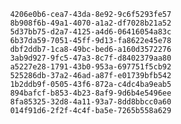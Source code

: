 
                4206e0b6-cea7-43da-8e92-9c6f5293fe57
                8b908f6b-49a1-4070-a1a2-df7028b21a52
                5d37bb75-d2a7-4125-a4d6-06416054a83c
                6b37da59-7051-45ff-9d13-fa8622e45e78
                dbf2ddb7-1ca8-49bc-bed6-a160d3572276
                3ab9d927-9fc5-47a3-8c7f-d8402379aa80
                a5227e28-1791-43b0-953a-697751f5cb92
                525286db-37a2-46ad-a87f-e01739bfb542
                1b2ddb9f-0505-43f6-872a-c4dc4ba9eab5
                894bafcf-b853-4b23-8af9-9d6b4e5496ee
                8fa85325-32d8-4a11-93a7-8dd8bbcc0a60
                014f91d6-2f2f-4c4f-ba5e-7265b558a629
                